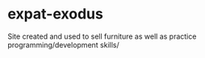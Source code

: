 # expat-exodus
Site created and used to sell furniture as well as practice programming/development skills/
